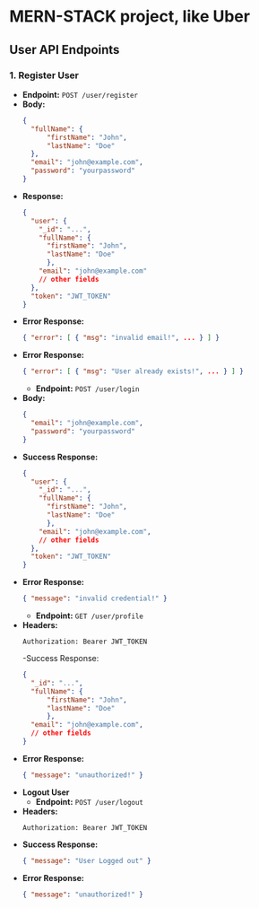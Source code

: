 # MERN-STACK project, like Uber

## User API Endpoints

### 1. Register User

- **Endpoint:** `POST /user/register`
- **Body:**
  ```json
  {
    "fullName": {
        "firstName": "John",
        "lastName": "Doe" 
    },
    "email": "john@example.com",
    "password": "yourpassword"
  }
  ```
- **Response:**
  ```json
  {
    "user": {
      "_id": "...",
      "fullName": { 
        "firstName": "John", 
        "lastName": "Doe"
        },
      "email": "john@example.com"
      // other fields
    },
    "token": "JWT_TOKEN"
  }
  ```
- **Error Response:**
  ```json
  { "error": [ { "msg": "invalid email!", ... } ] }
  ```
- **Error Response:**
  ```json
  { "error": [ { "msg": "User already exists!", ... } ] }
  ```
  - **Endpoint:** `POST /user/login`
- **Body:**
  ```json
  {
    "email": "john@example.com",
    "password": "yourpassword"
  }
  ```
- **Success Response:**
  ```json
  {
    "user": {
      "_id": "...",
      "fullName": { 
        "firstName": "John", 
        "lastName": "Doe" 
        },
      "email": "john@example.com",
      // other fields
    },
    "token": "JWT_TOKEN"
  }
  ```
- **Error Response:**
  ```json
  { "message": "invalid credential!" }
  ```
  - **Endpoint:** `GET /user/profile`
- **Headers:**
  ```
  Authorization: Bearer JWT_TOKEN
  ```
  -Success Response:
  ```json
  {
    "_id": "...",
    "fullName": { 
        "firstName": "John", 
        "lastName": "Doe" 
        },
    "email": "john@example.com",
    // other fields
  }
  ```
- **Error Response:**
  ```json
  { "message": "unauthorized!" }
  ```
- **Logout User**
  - **Endpoint:** `POST /user/logout`
- **Headers:**
  ```
  Authorization: Bearer JWT_TOKEN
  ```
- **Success Response:**
  ```json
  { "message": "User Logged out" }
  ```
- **Error Response:**
  ```json
  { "message": "unauthorized!" }
  ```